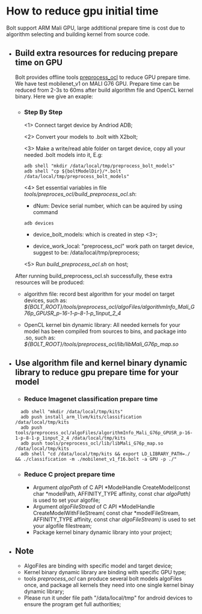 # How to reduce gpu initial time

Bolt support ARM Mali GPU, large addtitional prepare time is cost due to algorithm selecting and building kernel from source code. 

- ## Build extra resources for reducing prepare time on GPU

  Bolt provides offline tools [preprocess_ocl](../inference/engine/tools/preprocess_ocl/build_preprocess_ocl.sh) to reduce GPU prepare time. We have test mobilenet_v1 on MALI G76 GPU. Prepare time can be reduced from 2-3s to 60ms after build algorithm file and OpenCL kernel binary. Here we give an exaple:

  - ### Step By Step

    <1> Connect target device by Andriod ADB;
    
    <2> Convert your models to .bolt with X2bolt;
    
    <3> Make a write/read able folder on target device, copy all your needed .bolt models into it, E.g:
    
    ```
    adb shell "mkdir /data/local/tmp/preprocess_bolt_models"
    adb shell "cp ${boltModelDir}/*.bolt /data/local/tmp/preprocess_bolt_models"
    ```
    
    <4> Set essential variables in file *tools/preproces_ocl/build_preprocess_ocl.sh*:
    
      - dNum: Device serial number, which can be aquired by using command
      
      ```
      adb devices
      ```
      
      - device_bolt_models: which is created in step <3>;

      - device_work_local: "preprocess_ocl" work path on target device, suggest to be: /data/local/tmp/preprocess;
        
    <5> Run *build_preprocess_ocl.sh* on host;

  After running build_preprocess_ocl.sh successfully, these extra resources will be produced:
  - algorithm file: record best algorithm for your model on target devices, such as: *${BOLT_ROOT}/tools/preprocess_ocl/algoFiles/algorithmInfo_Mali_G76p_GPUSR_p-16-1-p-8-1-p_1input_2_4*

  - OpenCL kernel bin dynamic library: All needed kernels for your model has been compiled from sources to bins, and package into .so, such as: *${BOLT_ROOT}/tools/preprocess_ocl/lib/libMali_G76p_map.so*

- ## Use algorithm file and kernel binary dynamic library to reduce gpu prepare time for your model

  - ### Reduce Imagenet classification prepare time
  ```
    adb shell "mkdir /data/local/tmp/kits"
    adb push install_arm_llvm/kits/classification /data/local/tmp/kits
    adb push tools/preprocess_ocl/algoFiles/algorithmInfo_Mali_G76p_GPUSR_p-16-1-p-8-1-p_1input_2_4 /data/local/tmp/kits
    adb push tools/preprocess_ocl/lib/libMali_G76p_map.so /data/local/tmp/kits
    adb shell "cd /data/local/tmp/kits && export LD_LIBRARY_PATH=./ && ./classification -m ./mobilenet_v1_f16.bolt -a GPU -p ./"
  ```

  - ### Reduce C project prepare time
  
    - Argument *algoPath* of C API *ModelHandle CreateModel(const char *modelPath, AFFINITY_TYPE affinity, const char *algoPath)* is used to set your algofile;
    - Argument *algoFileStread* of C API *ModelHandle CreateModelWithFileStream( const char *modelFileStream, AFFINITY_TYPE affinity, const char *algoFileStream)* is used to set your algofile filestream;
    - Package kernel binary dynamic library into your project;

- ## Note
  - AlgoFiles are binding with specific model and target device;
  - Kernel binary dynamic library are binding with specific GPU type;
  - tools *preprocess_ocl* can produce several bolt models algoFiles once, and package all kernels they need into one single kernel binay dynamic library;
  - Please run it under file path "/data/local/tmp" for android devices to ensure the program get full authorities;
